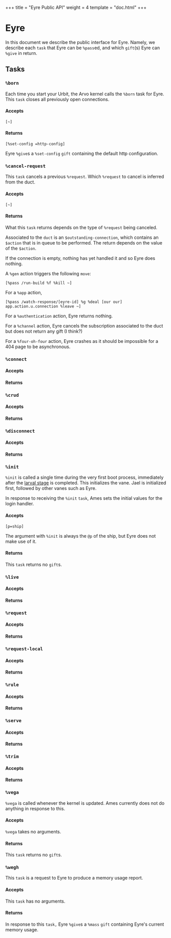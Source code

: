 +++
title = "Eyre Public API"
weight = 4
template = "doc.html"
+++

# Eyre

In this document we describe the public interface for Eyre. Namely, we describe
each `task` that Eyre can be `%pass`ed, and which `gift`(s) Eyre can `%give` in return.


## Tasks

### `%born`

Each time you start your Urbit, the Arvo kernel calls the `%born` task for Eyre.
This `task` closes all previously open connections.

#### Accepts

```hoon
[~]
```

#### Returns

```hoon
[%set-config =http-config]
```

Eyre `%give`s a `%set-config` `gift` containing the default http configuration.


### `%cancel-request`

This `task` cancels a previous `%request`. Which `%request` to cancel is
inferred from the duct. 

#### Accepts

```hoon
[~]
```

#### Returns

What this `task` returns depends on the type of `%request` being canceled.

Associated to the `duct` is an `$outstanding-connection`, which contains an
`$action` that is in queue to be performed. The return depends on the value of the `$action`.

If the connection is empty, nothing has yet handled it and so Eyre does nothing.

A `%gen` action triggers the following `move`:
```hoon
[%pass /run-build %f %kill ~]
```

For a `%app` action,
```hoon
[%pass /watch-response/[eyre-id] %g %deal [our our] app.action.u.connection %leave ~]
```

For a `%authentication` action, Eyre returns nothing.

For a `%channel` action, Eyre cancels the subscription associated to the duct
but does not return any gift (I think?)

For a `%four-oh-four` action, Eyre crashes as it should be impossible for a 404
page to be asynchronous.


### `%connect`

#### Accepts

#### Returns


### `%crud`

#### Accepts

#### Returns


### `%disconnect`

#### Accepts

#### Returns


### `%init`

`%init` is called a single time during the very first boot process, immediately
after the [larval stage](@/docs/tutorials/arvo/arvo.md#larval-stage-core)
is completed. This initializes the vane. Jael is initialized first, followed by
other vanes such as Eyre.

In response to receiving the `%init` `task`, Ames sets the initial values for
the login handler.

#### Accepts

```hoon
[p=ship]
```
The argument with `%init` is always the `@p` of the ship, but Eyre does not make
use of it.

#### Returns

This `task` returns no `gift`s.


### `%live`

#### Accepts

#### Returns


### `%request`

#### Accepts

#### Returns


### `%request-local`

#### Accepts

#### Returns


### `%rule`

#### Accepts

#### Returns


### `%serve`

#### Accepts

#### Returns


### `%trim`

#### Accepts

#### Returns


### `%vega`

`%vega` is called whenever the kernel is updated. Ames currently does not do
anything in response to this.

#### Accepts

`%vega` takes no arguments.

#### Returns

This `task` returns no `gift`s.


### `%wegh`

This `task` is a request to Eyre to produce a memory usage report.

#### Accepts

This `task` has no arguments.

#### Returns

In response to this `task,` Eyre `%give`s a `%mass` `gift` containing Eyre's
current memory usage.
